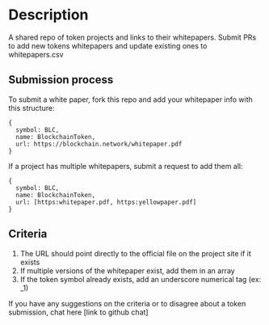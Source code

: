 # Description

A shared repo of token projects and links to their whitepapers. Submit PRs to add new tokens whitepapers and update existing ones to whitepapers.csv

## Submission process

To submit a white paper, fork this repo and add your whitepaper info with this structure:  

```
{
  symbol: BLC,
  name: BlockchainToken,
  url: https://blockchain.network/whitepaper.pdf
}
```

If a project has multiple whitepapers, submit a request to add them all:
```
{
  symbol: BLC,
  name: BlockchainToken,
  url: [https:whitepaper.pdf, https:yellowpaper.pdf] 
}
```

## Criteria
1. The URL should point directly to the official file on the project site if it exists
2. If multiple versions of the whitepaper exist, add them in an array
3. If the token symbol already exists, add an underscore numerical tag (ex: _1)

If you have any suggestions on the criteria or to disagree about a token submission, chat here [link to github chat]
